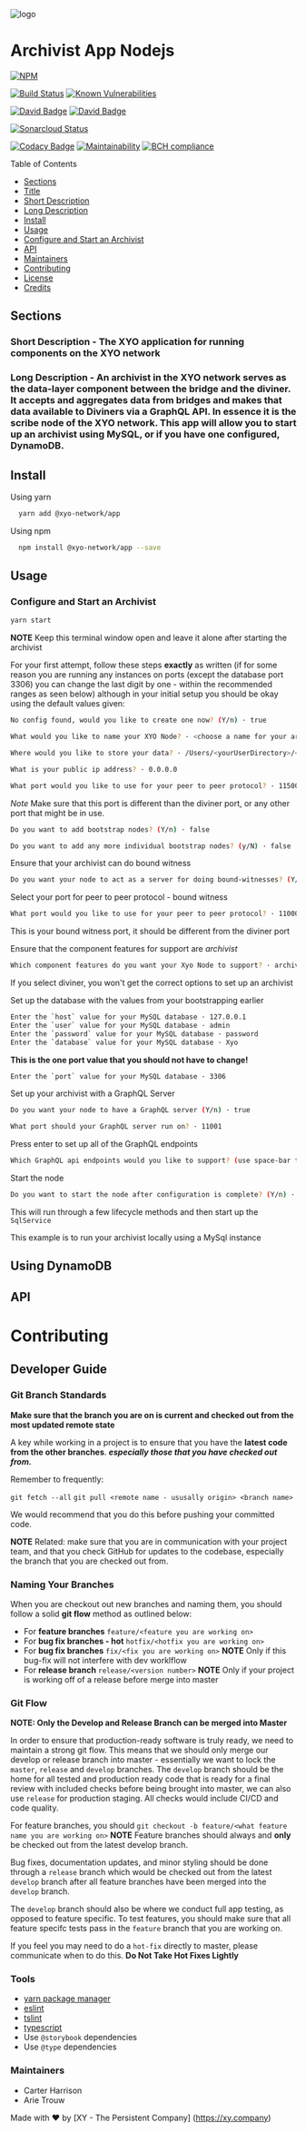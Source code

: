 
[logo]: https://cdn.xy.company/img/brand/XY_Logo_GitHub.png

![logo]

# Archivist App Nodejs

[![NPM](https://nodei.co/npm/@xyo-network/app.png)](https://nodei.co/npm/@xyo-network/app/) 

[![Build Status](https://travis-ci.com/XYOracleNetwork/app-xyo-nodejs.svg?branch=develop)](https://travis-ci.com/XYOracleNetwork/app-xyo-nodejs)
[![Known Vulnerabilities](https://snyk.io/test/github/XYOracleNetwork/app-xyo-nodejs/badge.svg)](https://snyk.io/test/github/XYOracleNetwork/app-xyo-nodejs)

[![David Badge](https://david-dm.org/xyoraclenetwork/app-xyo-nodejs/status.svg)](https://david-dm.org/xyoraclenetwork/app-xyo-nodejs) [![David Badge](https://david-dm.org/xyoraclenetwork/app-xyo-nodejs/dev-status.svg)](https://david-dm.org/xyoraclenetwork/app-xyo-nodejs)

[![Sonarcloud Status](https://sonarcloud.io/api/project_badges/measure?project=XYOracleNetwork_sdk-ble-android&metric=alert_status)](https://sonarcloud.io/dashboard?id=XYOracleNetwork_sdk-ble-android)

[![Codacy Badge](https://api.codacy.com/project/badge/Grade/1f31c7fa87694b8eab91a2d71f74b697)](https://www.codacy.com/app/arietrouw/app-xyo-nodejs?utm_source=github.com&amp;utm_medium=referral&amp;utm_content=XYOracleNetwork/app-xyo-nodejs&amp;utm_campaign=Badge_Grade) [![Maintainability](https://api.codeclimate.com/v1/badges/f3dd4f4d35e1bd9eeabc/maintainability)](https://codeclimate.com/github/XYOracleNetwork/app-xyo-nodejs/maintainability)
[![BCH compliance](https://bettercodehub.com/edge/badge/XYOracleNetwork/app-xyo-nodejs?branch=master)](https://bettercodehub.com/)

Table of Contents

- [Sections](#sections)
- [Title](#Archivist-App-Nodejs)
- [Short Description](#short-description)
- [Long Description](#long-description)
- [Install](#install)
- [Usage](#usage)
- [Configure and Start an Archivist](#configure-and-start-an-archivist)
- [API](#api)
- [Maintainers](#maintainers)
- [Contributing](#contributing)
- [License](#license)
- [Credits](#credits)

## Sections

### Short Description - The XYO application for running components on the XYO network

### Long Description - An archivist in the XYO network serves as the data-layer component between the bridge and the diviner. It accepts and aggregates data from bridges and makes that data available to Diviners via a GraphQL API. In essence it is the scribe node of the XYO network. This app will allow you to start up an archivist using MySQL, or if you have one configured, DynamoDB.

## Install

Using yarn 

```sh
  yarn add @xyo-network/app
```

Using npm

```sh
  npm install @xyo-network/app --save
```

## Usage

### Configure and Start an Archivist

```sh
yarn start
```

**NOTE** Keep this terminal window open and leave it alone after starting the archivist

For your first attempt, follow these steps **exactly** as written (if for some reason you are running any instances on ports (except the database port 3306) you can change the last digit by one - within the recommended ranges as seen below) although in your initial setup you should be okay using the default values given:

```sh
No config found, would you like to create one now? (Y/n) · true
``` 

```sh
What would you like to name your XYO Node? · <choose a name for your archivist>
```

```sh
Where would you like to store your data? · /Users/<yourUserDirectory>/<yourProjectDirectory>/sdk-core-nodejs/packages/app/node-data
```

```sh
What is your public ip address? · 0.0.0.0
```

```sh
What port would you like to use for your peer to peer protocol? · 11500
``` 
*Note* Make sure that this port is different than the diviner port, or any other port that might be in use. 

```sh 
Do you want to add bootstrap nodes? (Y/n) · false
```

```sh
Do you want to add any more individual bootstrap nodes? (y/N) · false
```

Ensure that your archivist can do bound witness
```sh
Do you want your node to act as a server for doing bound-witnesses? (Y/n) · true
```

Select your port for peer to peer protocol - bound witness
```sh 
What port would you like to use for your peer to peer protocol? · 11000
``` 

This is your bound witness port, it should be different from the diviner port

Ensure that the component features for support are *archivist*
```sh
Which component features do you want your Xyo Node to support? · archivist
``` 

If you select diviner, you won't get the correct options to set up an archivist

Set up the database with the values from your bootstrapping earlier
```sh
Enter the `host` value for your MySQL database · 127.0.0.1
Enter the `user` value for your MySQL database · admin
Enter the `password` value for your MySQL database · password
Enter the `database` value for your MySQL database · Xyo
```
**This is the one port value that you should not have to change!**
```sh
Enter the `port` value for your MySQL database · 3306
```

Set up your archivist with a GraphQL Server
```sh
Do you want your node to have a GraphQL server (Y/n) · true
```
```sh
What port should your GraphQL server run on? · 11001
```

Press enter to set up all of the GraphQL endpoints
```sh
Which GraphQL api endpoints would you like to support? (use space-bar to toggle selection. Press enter once finished) · about, blockByHash, blockList, intersections, blocksByPublicKey, entities
```

Start the node
```sh
Do you want to start the node after configuration is complete? (Y/n) · true
```

This will run through a few lifecycle methods and then start up the `SqlService`

This example is to run your archivist locally using a MySql instance

## Using DynamoDB

## API

# Contributing

## Developer Guide

### Git Branch Standards

**Make sure that the branch you are on is current and checked out from the most updated remote state**

A key while working in a project is to ensure that you have the **latest code from the other branches**. ***especially those that you have checked out from.*** 

Remember to frequently: 

`git fetch --all`
`git pull <remote name - ususally origin> <branch name>`

We would recommend that you do this before pushing your committed code. 

**NOTE** Related: make sure that you are in communication with your project team, and that you check GitHub for updates to the codebase, especially the branch that you are checked out from. 

### Naming Your Branches

When you are checkout out new branches and naming them, you should follow a solid **git flow** method as outlined below: 
- For **feature branches** `feature/<feature you are working on>`
- For **bug fix branches - hot** `hotfix/<hotfix you are working on>`
- For **bug fix branches** `fix/<fix you are working on>` **NOTE** Only if this bug-fix will not interfere with dev worklflow
- For **release branch** `release/<version number>` **NOTE** Only if your project is working off of a release before merge into master

### Git Flow

**NOTE: Only the Develop and Release Branch can be merged into Master**

In order to ensure that production-ready software is truly ready, we need to maintain a strong git flow. This means that we should only merge our develop or release branch into master - essentially we want to lock the `master`, `release` and `develop` branches. The `develop` branch should be the home for all tested and production ready code that is ready for a final review with included checks before being brought into master, we can also use `release` for production staging. All checks would include CI/CD and code quality. 

For feature branches, you should `git checkout -b feature/<what feature name you are working on>`
**NOTE** Feature branches should always and **only** be checked out from the latest develop branch. 

Bug fixes, documentation updates, and minor styling should be done through a `release` branch which would be checked out from the latest `develop` branch after all feature branches have been merged into the `develop` branch.

The `develop` branch should also be where we conduct full app testing, as opposed to feature specific. To test features, you should make sure that all feature specifc tests pass in the `feature` branch that you are working on.

If you feel you may need to do a `hot-fix` directly to master, please communicate when to do this. **Do Not Take Hot Fixes Lightly**

### Tools

- [yarn package manager](https://yarnpkg.com/en/)
- [eslint](https://eslint.org/)
- [tslint](https://palantir.github.io/tslint/)
- [typescript](https://www.typescriptlang.org/)
- Use `@storybook` dependencies 
- Use `@type` dependencies

### Maintainers
- Carter Harrison
- Arie Trouw

Made with  ❤️  by [XY - The Persistent Company] (https://xy.company)

